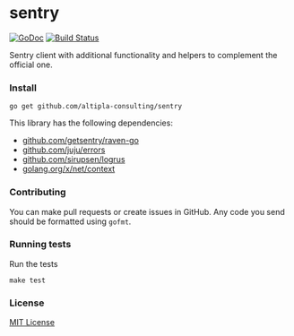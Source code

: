 
# sentry

[![GoDoc](https://godoc.org/github.com/altipla-consulting/sentry?status.svg)](https://godoc.org/github.com/altipla-consulting/sentry)
[![Build Status](https://travis-ci.org/altipla-consulting/sentry.svg?branch=master)](https://travis-ci.org/altipla-consulting/sentry)

Sentry client with additional functionality and helpers to complement the official one.


### Install

```shell
go get github.com/altipla-consulting/sentry
```

This library has the following dependencies:

- [github.com/getsentry/raven-go](github.com/getsentry/raven-go)
- [github.com/juju/errors](github.com/juju/errors)
- [github.com/sirupsen/logrus](github.com/sirupsen/logrus)
- [golang.org/x/net/context](golang.org/x/net/context)


### Contributing

You can make pull requests or create issues in GitHub. Any code you send should be formatted using `gofmt`.


### Running tests

Run the tests

```shell
make test
```


### License

[MIT License](LICENSE)
